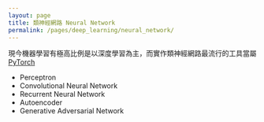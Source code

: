 ```yaml
---
layout: page
title: 類神經網路 Neural Network
permalink: /pages/deep_learning/neural_network/
---
```


現今機器學習有極高比例是以深度學習為主，而實作類神經網路最流行的工具當屬 [PyTorch](https://pytorch.org)

+ Perceptron
+ Convolutional Neural Network
+ Recurrent Neural Network
+ Autoencoder
+ Generative Adversarial Network